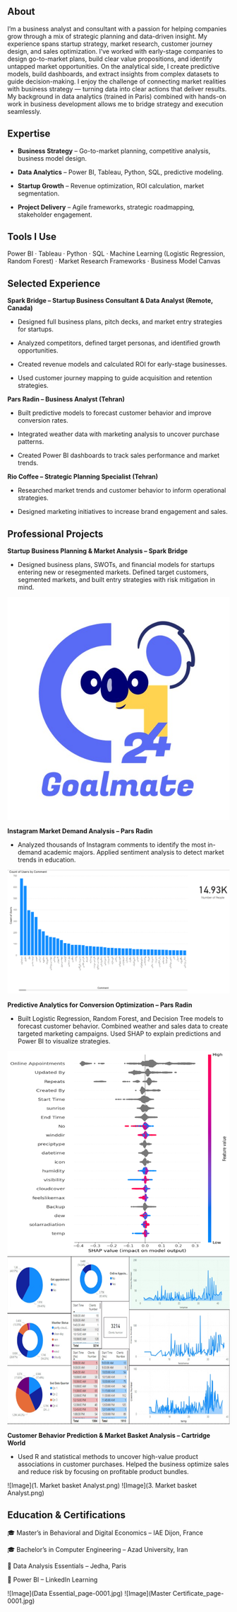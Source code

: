 ## About
I’m a business analyst and consultant with a passion for helping companies grow through a mix of strategic planning and data-driven insight. My experience spans startup strategy, market research, customer journey design, and sales optimization. I’ve worked with early-stage companies to design go-to-market plans, build clear value propositions, and identify untapped market opportunities. On the analytical side, I create predictive models, build dashboards, and extract insights from complex datasets to guide decision-making. I enjoy the challenge of connecting market realities with business strategy — turning data into clear actions that deliver results. My background in data analytics (trained in Paris) combined with hands-on work in business development allows me to bridge strategy and execution seamlessly.

## Expertise
- **Business Strategy** – Go-to-market planning, competitive analysis, business model design.

- **Data Analytics** – Power BI, Tableau, Python, SQL, predictive modeling.

- **Startup Growth** – Revenue optimization, ROI calculation, market segmentation.

- **Project Delivery** – Agile frameworks, strategic roadmapping, stakeholder engagement.

## Tools I Use
Power BI · Tableau · Python · SQL · Machine Learning (Logistic Regression, Random Forest) · Market Research Frameworks · Business Model Canvas

## Selected Experience
**Spark Bridge – Startup Business Consultant & Data Analyst (Remote, Canada)**

- Designed full business plans, pitch decks, and market entry strategies for startups.

- Analyzed competitors, defined target personas, and identified growth opportunities.

- Created revenue models and calculated ROI for early-stage businesses.

- Used customer journey mapping to guide acquisition and retention strategies.

**Pars Radin – Business Analyst (Tehran)**

- Built predictive models to forecast customer behavior and improve conversion rates.

- Integrated weather data with marketing analysis to uncover purchase patterns.

- Created Power BI dashboards to track sales performance and market trends.

**Rio Coffee – Strategic Planning Specialist (Tehran)**

- Researched market trends and customer behavior to inform operational strategies.

- Designed marketing initiatives to increase brand engagement and sales.

## Professional Projects
**Startup Business Planning & Market Analysis – Spark Bridge**

- Designed business plans, SWOTs, and financial models for startups entering new or resegmented markets. Defined target customers, segmented markets, and built entry strategies with risk mitigation in mind.

![Image](Picture1.jpg) 

**Instagram Market Demand Analysis – Pars Radin**

- Analyzed thousands of Instagram comments to identify the most in-demand academic majors. Applied sentiment analysis to detect market trends in education.

![Image](Comments.png) 

**Predictive Analytics for Conversion Optimization – Pars Radin**

- Built Logistic Regression, Random Forest, and Decision Tree models to forecast customer behavior. Combined weather and sales data to create targeted marketing campaigns. Used SHAP to explain predictions and Power BI to visualize strategies.

![Image](wetaher-shap.png) 
![Image](wetaher-shap-3.png) 

**Customer Behavior Prediction & Market Basket Analysis – Cartridge World**
- Used R and statistical methods to uncover high-value product associations in customer purchases. Helped the business optimize sales and reduce risk by focusing on profitable product bundles.

![Image](1. Market basket Analyst.png) 
![Image](3. Market basket Analyst.png) 

## Education & Certifications

🎓 Master’s in Behavioral and Digital Economics – IAE Dijon, France

🎓 Bachelor’s in Computer Engineering – Azad University, Iran

📜 Data Analysis Essentials – Jedha, Paris

📜 Power BI – LinkedIn Learning

![Image](Data Essential_page-0001.jpg) ![Image](Master Certificate_page-0001.jpg)
